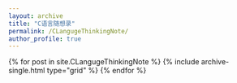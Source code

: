 ```yaml
---
layout: archive
title: "C语言随想录"
permalink: /CLangugeThinkingNote/
author_profile: true
---
```

<div class="grid__wrapper">
  {% for post in site.CLangugeThinkingNote %}
    {% include archive-single.html type="grid" %}
  {% endfor %}
</div>
